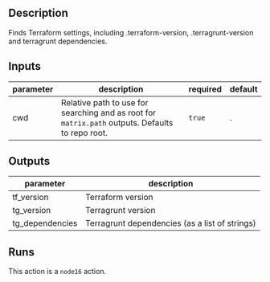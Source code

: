 ## Description

Finds Terraform settings, including .terraform-version, .terragrunt-version and terragrunt dependencies.

## Inputs

| parameter | description | required | default |
| - | - | - | - |
| cwd | Relative path to use for searching and as root for `matrix.path` outputs. Defaults to repo root. | `true` | . |


## Outputs

| parameter | description |
| - | - |
| tf_version | Terraform version |
| tg_version | Terragrunt version |
| tg_dependencies | Terragrunt dependencies (as a list of strings) |


## Runs

This action is a `node16` action.


